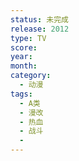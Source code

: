```yaml
---
status: 未完成
release: 2012
type: TV
score:
year:
month:
category:
  - 动漫
tags:
  - A类
  - 漫改
  - 热血
  - 战斗
  - 
---
```

